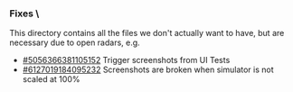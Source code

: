 ### Fixes \

This directory contains all the files we don't actually want to have, but are necessary due to open radars, e.g.
- [#5056366381105152](https://openradar.appspot.com/radar?id=5056366381105152) Trigger screenshots from UI Tests
- [#6127019184095232](https://openradar.appspot.com/radar?id=6127019184095232) Screenshots are broken when simulator is not scaled at 100%
